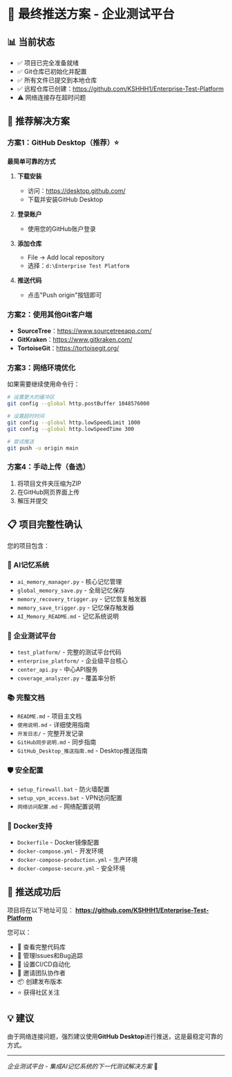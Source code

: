 # 🚀 最终推送方案 - 企业测试平台

## 📊 当前状态
- ✅ 项目已完全准备就绪
- ✅ Git仓库已初始化并配置
- ✅ 所有文件已提交到本地仓库
- ✅ 远程仓库已创建：https://github.com/KSHHH1/Enterprise-Test-Platform
- ⚠️ 网络连接存在超时问题

## 🎯 推荐解决方案

### 方案1：GitHub Desktop（推荐）⭐
**最简单可靠的方式**

1. **下载安装**
   - 访问：https://desktop.github.com/
   - 下载并安装GitHub Desktop

2. **登录账户**
   - 使用您的GitHub账户登录

3. **添加仓库**
   - File → Add local repository
   - 选择：`d:\Enterprise Test Platform`

4. **推送代码**
   - 点击"Push origin"按钮即可

### 方案2：使用其他Git客户端
- **SourceTree**：https://www.sourcetreeapp.com/
- **GitKraken**：https://www.gitkraken.com/
- **TortoiseGit**：https://tortoisegit.org/

### 方案3：网络环境优化
如果需要继续使用命令行：

```bash
# 设置更大的缓冲区
git config --global http.postBuffer 1048576000

# 设置超时时间
git config --global http.lowSpeedLimit 1000
git config --global http.lowSpeedTime 300

# 尝试推送
git push -u origin main
```

### 方案4：手动上传（备选）
1. 将项目文件夹压缩为ZIP
2. 在GitHub网页界面上传
3. 解压并提交

## 📋 项目完整性确认

您的项目包含：

### 🧠 AI记忆系统
- `ai_memory_manager.py` - 核心记忆管理
- `global_memory_save.py` - 全局记忆保存
- `memory_recovery_trigger.py` - 记忆恢复触发器
- `memory_save_trigger.py` - 记忆保存触发器
- `AI_Memory_README.md` - 记忆系统说明

### 🔧 企业测试平台
- `test_platform/` - 完整的测试平台代码
- `enterprise_platform/` - 企业级平台核心
- `center_api.py` - 中心API服务
- `coverage_analyzer.py` - 覆盖率分析

### 📚 完整文档
- `README.md` - 项目主文档
- `使用说明.md` - 详细使用指南
- `开发日志/` - 完整开发记录
- `GitHub同步说明.md` - 同步指南
- `GitHub_Desktop_推送指南.md` - Desktop推送指南

### 🛡️ 安全配置
- `setup_firewall.bat` - 防火墙配置
- `setup_vpn_access.bat` - VPN访问配置
- `网络访问配置.md` - 网络配置说明

### 🐳 Docker支持
- `Dockerfile` - Docker镜像配置
- `docker-compose.yml` - 开发环境
- `docker-compose-production.yml` - 生产环境
- `docker-compose-secure.yml` - 安全环境

## 🎉 推送成功后

项目将在以下地址可见：
**https://github.com/KSHHH1/Enterprise-Test-Platform**

您可以：
- 📖 查看完整代码库
- 🐛 管理Issues和Bug追踪
- 🔄 设置CI/CD自动化
- 👥 邀请团队协作者
- 📦 创建发布版本
- ⭐ 获得社区关注

## 💡 建议
由于网络连接问题，强烈建议使用**GitHub Desktop**进行推送，这是最稳定可靠的方式。

---
*企业测试平台 - 集成AI记忆系统的下一代测试解决方案* 🚀